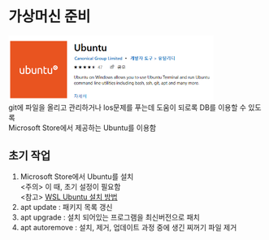 # 가상머신 준비
<img src="/photo/ubuntu.PNG" width="80%" height="80%" alt="ubuntu"></img><br>
git에 파일을 올리고 관리하거나 los문제를 푸는데 도움이 되로록 DB를 이용할 수 있도록<br>
Microsoft Store에서 제공하는 Ubuntu를 이용함

## 초기 작업
1. Microsoft Store에서 Ubuntu를 설치<br><주의> 이 때, 초기 설정이 필요함<br>
<참고> [WSL Ubuntu 설치 방법](https://memory.today/dev/25)
2. apt update : 패키지 목록 갱신
3. apt upgrade : 설치 되어있는 프로그램을 최신버전으로 패치
4. apt autoremove : 설치, 제거, 업데이트 과정 중에 생긴 찌꺼기 파일 제거<br>
